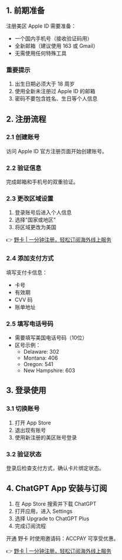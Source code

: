 ## 1. 前期准备

注册美区 Apple ID 需要准备：
- 一个国内手机号（接收验证码用）
- 全新邮箱（建议使用 163 或 Gmail）
- 无需使用任何特殊工具

### 重要提示
1. 出生日期必须大于 18 周岁
2. 使用全新未注册过 Apple ID 的邮箱
3. 密码不要包含姓名、生日等个人信息

## 2. 注册流程

### 2.1 创建账号
访问 Apple ID 官方注册页面开始创建账号。

### 2.2 验证信息
完成邮箱和手机号的双重验证。

### 2.3 更改区域设置
1. 登录账号后进入个人信息
2. 选择"国家或地区"
3. 将区域更改为美国

👉 [野卡 | 一分钟注册，轻松订阅海外线上服务](https://bit.ly/bewildcard)

### 2.4 添加支付方式
填写支付卡信息：
- 卡号
- 有效期
- CVV 码
- 账单地址

### 2.5 填写电话号码
- 需要填写美国电话号码（10位）
- 区号示例：
  - Delaware: 302
  - Montana: 406
  - Oregon: 541
  - New Hampshire: 603

## 3. 登录使用

### 3.1 切换账号
1. 打开 App Store
2. 退出现有账号
3. 使用新注册的美区账号登录

### 3.2 验证状态
登录后检查支付方式，确认卡片绑定状态。

## 4. ChatGPT App 安装与订阅

1. 在 App Store 搜索并下载 ChatGPT
2. 打开应用，进入 Settings
3. 选择 Upgrade to ChatGPT Plus
4. 完成订阅流程

开通 野卡 时使用邀请码：ACCPAY 可享受优惠。

👉 [野卡 | 一分钟注册，轻松订阅海外线上服务](https://bit.ly/bewildcard)